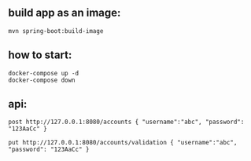 ## build app as an image:
    mvn spring-boot:build-image

## how to start:
    docker-compose up -d
    docker-compose down

## api:
`post http://127.0.0.1:8080/accounts
{
    "username":"abc",
    "password": "123AaCc"
}`

`put http://127.0.0.1:8080/accounts/validation
{
    "username":"abc",
    "password": "123AaCc"
}`